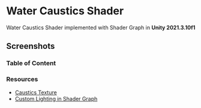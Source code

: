 # Water Caustics Shader

Water Caustics Shader implemented with Shader Graph in **Unity 2021.3.10f1**

## Screenshots

### Table of Content

### Resources

- [Caustics Texture](https://opengameart.org/content/caustics-with-color-split)
- [Custom Lighting in Shader Graph](https://blog.unity.com/technology/custom-lighting-in-shader-graph-expanding-your-graphs-in-2019)
